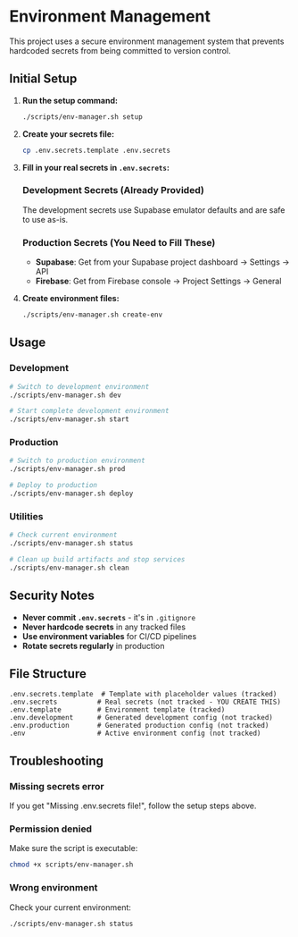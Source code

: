 # Environment Management

This project uses a secure environment management system that prevents hardcoded secrets from being committed to version control.

## Initial Setup

1. **Run the setup command:**
   ```bash
   ./scripts/env-manager.sh setup
   ```

2. **Create your secrets file:**
   ```bash
   cp .env.secrets.template .env.secrets
   ```

3. **Fill in your real secrets in `.env.secrets`:**
   
   ### Development Secrets (Already Provided)
   The development secrets use Supabase emulator defaults and are safe to use as-is.
   
   ### Production Secrets (You Need to Fill These)
   - **Supabase**: Get from your Supabase project dashboard → Settings → API
   - **Firebase**: Get from Firebase console → Project Settings → General

4. **Create environment files:**
   ```bash
   ./scripts/env-manager.sh create-env
   ```

## Usage

### Development
```bash
# Switch to development environment
./scripts/env-manager.sh dev

# Start complete development environment
./scripts/env-manager.sh start
```

### Production
```bash
# Switch to production environment
./scripts/env-manager.sh prod

# Deploy to production
./scripts/env-manager.sh deploy
```

### Utilities
```bash
# Check current environment
./scripts/env-manager.sh status

# Clean up build artifacts and stop services
./scripts/env-manager.sh clean
```

## Security Notes

- **Never commit `.env.secrets`** - it's in `.gitignore`
- **Never hardcode secrets** in any tracked files
- **Use environment variables** for CI/CD pipelines
- **Rotate secrets regularly** in production

## File Structure

```
.env.secrets.template  # Template with placeholder values (tracked)
.env.secrets          # Real secrets (not tracked - YOU CREATE THIS)
.env.template         # Environment template (tracked)
.env.development      # Generated development config (not tracked)
.env.production       # Generated production config (not tracked)
.env                  # Active environment config (not tracked)
```

## Troubleshooting

### Missing secrets error
If you get "Missing .env.secrets file!", follow the setup steps above.

### Permission denied
Make sure the script is executable:
```bash
chmod +x scripts/env-manager.sh
```

### Wrong environment
Check your current environment:
```bash
./scripts/env-manager.sh status
```
